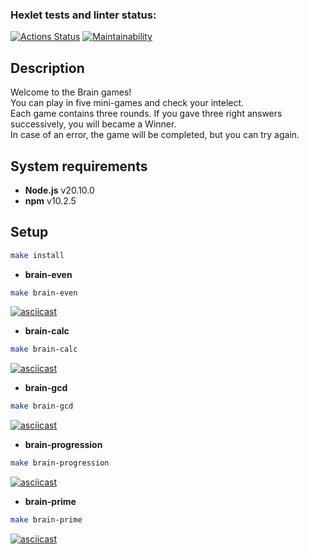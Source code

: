 ### Hexlet tests and linter status:
[![Actions Status](https://github.com/katerinavolkova2609/frontend-project-44/actions/workflows/hexlet-check.yml/badge.svg)](https://github.com/katerinavolkova2609/frontend-project-44/actions)
[![Maintainability](https://api.codeclimate.com/v1/badges/d710b0322b002ea4c5b6/maintainability)](https://codeclimate.com/github/katerinavolkova2609/frontend-project-44/maintainability)

## Description
Welcome to the Brain games!  
You can play in five mini-games and check your intelect.  
Each game contains three rounds. If you gave three right answers successively, you will became a Winner.   
In case of an error, the game will be completed, but you can try again.

## System requirements
* **Node.js** v20.10.0
* **npm** v10.2.5

## Setup
```bash
make install
```

* **brain-even**
```bash
make brain-even
``` 

[![asciicast](https://asciinema.org/a/RxyCT5KHy93CTVLLxRT32SgAH.svg)](https://asciinema.org/a/RxyCT5KHy93CTVLLxRT32SgAH)

* **brain-calc**
```bash
make brain-calc
``` 

[![asciicast](https://asciinema.org/a/628948.svg)](https://asciinema.org/a/628948)

* **brain-gcd**
```bash
make brain-gcd
``` 

[![asciicast](https://asciinema.org/a/628952.svg)](https://asciinema.org/a/628952)

* **brain-progression**
```bash
make brain-progression
``` 

[![asciicast](https://asciinema.org/a/628990.svg)](https://asciinema.org/a/628990)

* **brain-prime**
```bash
make brain-prime
``` 

[![asciicast](https://asciinema.org/a/628996.svg)](https://asciinema.org/a/628996)
